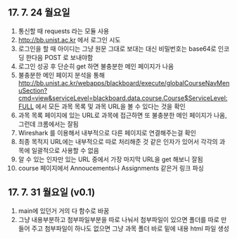 ## 17\. 7. 24 월요일

1. 통신할 때 requests 라는 모듈 사용
2. http://bb.unist.ac.kr 에서 로그인 시도
3. 로그인을 할 때 아이디는 그냥 원문 그대로 보대는 대신 비밀번호는 base64로 인코딩 한다음 POST 로 보내야함
4. 로그인 성공 후 단순히 get 하면 불충분한 메인 페이지가 나옴
5. 불충분한 메인 페이지 분석을 통해 http://bb.unist.ac.kr/webapps/blackboard/execute/globalCourseNavMenuSection?cmd=view&serviceLevel=blackboard.data.course.Course$ServiceLevel:FULL 에서 모든 과목 목록 및 과목 URL을 볼 수 있다는 것을 확인
6. 과목 목록 페이지에 있는 URL로 과목에 접근하면 또 불충분한 메인 페이지가 나옴, 그런데 크롬에서는 잘됨
7. Wireshark 를 이용해서 내부적으로 다른 페이지로 연결해주는걸 확인
8. 최종 목적지 URL에는 내부적으로 따로 처리해준 것 같은 인자가 있어서 각각의 과목에 일괄적으로 사용할 수 없음
9. 알 수 있는 인자만 있는 URL 중에서 가장 마지막 URL을 get 해보니 잘됨
10. course 페이지에서 Annoucements나 Assignments 같은거 링크 파싱

## 17\. 7. 31 월요일 (v0.1)

1. main에 있던거 거의 다 함수로 바꿈
2. 그냥 내용부분하고 첨부파일부분을 따로 나눠서 첨부파일이 있으면 폴더를 따로 만들어 주고 첨부파일이 하나도 없으면 그냥 과목 폴더 바로 밑에 내용 html 파일 생성